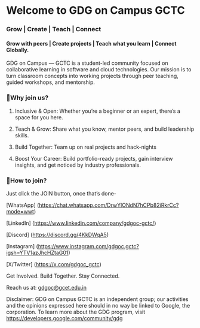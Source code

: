 # **Welcome to GDG on Campus GCTC**

### Grow | Create | Teach | Connect

#### Grow with peers | Create projects | Teach what you learn | Connect Globally.


GDG on Campus — GCTC is a student-led community focused on collaborative learning in software and cloud technologies. Our mission is to turn classroom concepts into working projects through peer teaching, guided workshops, and mentorship.



### 🌱Why join us?

1. Inclusive & Open: Whether you’re a beginner or an expert, there’s a space for you here.
   
2. Teach & Grow: Share what you know, mentor peers, and build leadership skills.

3. Build Together: Team up on real projects and hack-nights

4. Boost Your Career: Build portfolio-ready projects, gain interview insights, and get noticed by industry professionals.



### 🤝How to join?

Just click the JOIN button, once that’s done-

[WhatsApp] (https://chat.whatsapp.com/DrwYlONdN7hCPb82iRkrCc?mode=wwt)

[LinkedIn] (https://www.linkedin.com/company/gdgoc-gctc/)

[Discord] (https://discord.gg/4KkDWqA5)

[Instagram] (https://www.instagram.com/gdgoc.gctc?igsh=YTV1azJhcHZtaG01)

[X/Twitter] (https://x.com/gdgoc_gctc)

Get Involved. Build Together. Stay Connected.



Reach us at: gdgoc@gcet.edu.in

Disclaimer: GDG on Campus GCTC is an independent group; our activities and the opinions expressed here should in no way be linked to Google, the corporation. To learn more about the GDG program, visit https://developers.google.com/community/gdg
